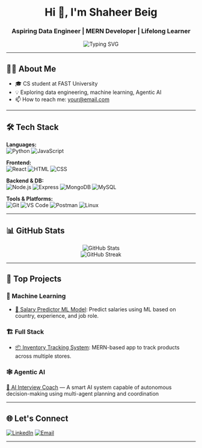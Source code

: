 <!-- GitHub Profile README -->

<h1 align="center">Hi 👋, I'm Shaheer Beig</h1>
<h3 align="center">Aspiring Data Engineer | MERN Developer | Lifelong Learner</h3>

<p align="center">
  <img src="https://readme-typing-svg.herokuapp.com?font=Fira+Code&duration=3000&pause=1000&center=true&width=435&lines=Welcome+to+my+GitHub+profile!;I+love+building+projects;Always+learning+new+things!" alt="Typing SVG" />
</p>

---

## 🧑‍💻 About Me

- 🎓 CS student at FAST University  
- 💡 Exploring data engineering, machine learning, Agentic AI 
- 📫 How to reach me: [your@email.com](shaheerbeig@gmail.com)  

---

## 🛠️ Tech Stack

**Languages:**  
![Python](https://img.shields.io/badge/Python-3776AB?style=flat&logo=python&logoColor=white)
![JavaScript](https://img.shields.io/badge/JavaScript-F7DF1E?style=flat&logo=javascript&logoColor=black)

**Frontend:**  
![React](https://img.shields.io/badge/React-20232A?style=flat&logo=react&logoColor=61DAFB)
![HTML](https://img.shields.io/badge/HTML5-E34F26?style=flat&logo=html5&logoColor=white)
![CSS](https://img.shields.io/badge/CSS3-1572B6?style=flat&logo=css3&logoColor=white)

**Backend & DB:**  
![Node.js](https://img.shields.io/badge/Node.js-339933?style=flat&logo=node.js&logoColor=white)
![Express](https://img.shields.io/badge/Express.js-000000?style=flat&logo=express&logoColor=white)
![MongoDB](https://img.shields.io/badge/MongoDB-4EA94B?style=flat&logo=mongodb&logoColor=white)
![MySQL](https://img.shields.io/badge/MySQL-4479A1?style=flat&logo=mysql&logoColor=white)

**Tools & Platforms:**  
![Git](https://img.shields.io/badge/Git-F05032?style=flat&logo=git&logoColor=white)
![VS Code](https://img.shields.io/badge/VS%20Code-007ACC?style=flat&logo=visual-studio-code&logoColor=white)
![Postman](https://img.shields.io/badge/Postman-FF6C37?style=flat&logo=postman&logoColor=white)
![Linux](https://img.shields.io/badge/Linux-FCC624?style=flat&logo=linux&logoColor=black)

---

## 📊 GitHub Stats

<p align="center">
  <img src="https://github-readme-stats.vercel.app/api?username=yourusername&show_icons=true&theme=radical" alt="GitHub Stats" />
  <br/>
  <img src="https://streak-stats.demolab.com?user=yourusername&theme=radical&hide_border=true" alt="GitHub Streak" />
</p>

---

## 📂 Top Projects

### 🧠 Machine Learning
- [💼 Salary Predictor ML Model](https://github.com/yourusername/salary-predictor): Predict salaries using ML based on country, experience, and job role.

### 🏗️ Full Stack
- [📦 Inventory Tracking System](https://github.com/yourusername/inventory-system): MERN-based app to track products across multiple stores.

### 🕸️ Agentic AI
[🤖 AI Interview Coach](https://github.com/yourusername/agentic-ai) — A smart AI system capable of autonomous decision-making using multi-agent planning and coordination  

---

## 🌐 Let's Connect

[![LinkedIn](https://img.shields.io/badge/LinkedIn-blue?logo=linkedin&style=for-the-badge)](https://www.linkedin.com/in/shaheer-beig/)
[![Email](https://img.shields.io/badge/Email-D14836?style=for-the-badge&logo=gmail&logoColor=white)](shaheerbeig@gmail.com)

---


